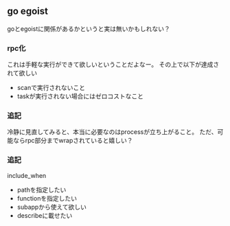 ## go egoist

goとegoistに関係があるかというと実は無いかもしれない？

### rpc化

これは手軽な実行ができて欲しいということだよなー。
その上で以下が達成されて欲しい

- scanで実行されないこと
- taskが実行されない場合にはゼロコストなこと

### 追記

冷静に見直してみると、本当に必要なのはprocessが立ち上がること。
ただ、可能ならrpc部分までwrapされていると嬉しい？

### 追記

include_when

- pathを指定したい
- functionを指定したい
- subappから使えて欲しい
- describeに載せたい
